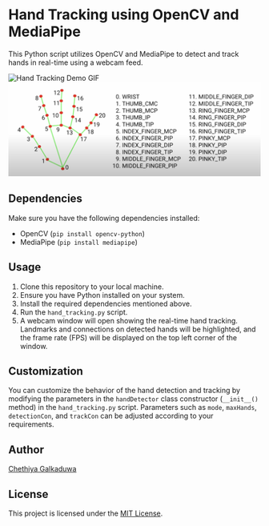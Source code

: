 # Hand Tracking using OpenCV and MediaPipe

This Python script utilizes OpenCV and MediaPipe to detect and track hands in real-time using a webcam feed.

![Hand Tracking Demo GIF](handDetector.gif)
![Hand Tracking Land Marks](handLandMarks.png)

## Dependencies

Make sure you have the following dependencies installed:

- OpenCV (`pip install opencv-python`)
- MediaPipe (`pip install mediapipe`)

## Usage

1. Clone this repository to your local machine.
2. Ensure you have Python installed on your system.
3. Install the required dependencies mentioned above.
4. Run the `hand_tracking.py` script.
5. A webcam window will open showing the real-time hand tracking. Landmarks and connections on detected hands will be highlighted, and the frame rate (FPS) will be displayed on the top left corner of the window.

## Customization

You can customize the behavior of the hand detection and tracking by modifying the parameters in the `handDetector` class constructor (`__init__()` method) in the `hand_tracking.py` script. Parameters such as `mode`, `maxHands`, `detectionCon`, and `trackCon` can be adjusted according to your requirements.

## Author

[Chethiya Galkaduwa](https://github.com/chey97)

## License

This project is licensed under the [MIT License](LICENSE).
